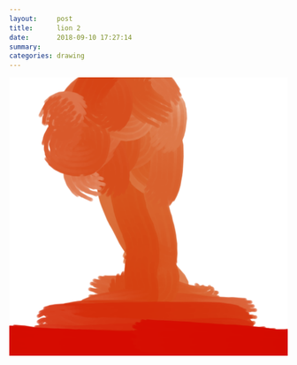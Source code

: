```yaml
---
layout:     post
title:      lion 2
date:       2018-09-10 17:27:14
summary:    
categories: drawing
---
```

![lion 2](/images/diary/lion-2.png ".")
